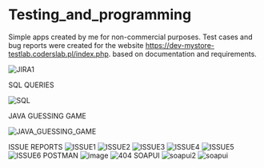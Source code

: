 # Testing_and_programming
Simple apps created by me for non-commercial purposes.
Test cases and bug reports were created for the website https://dev-mystore-testlab.coderslab.pl/index.php. based on documentation and requirements.

![JIRA1](https://user-images.githubusercontent.com/124705412/233926528-e3793cd8-ac63-4a99-ae8e-66dd621ddff5.PNG)


SQL QUERIES 


![SQL](https://user-images.githubusercontent.com/124705412/234042869-ba9d30e8-15b2-4129-8726-55ceecfe2971.PNG)

JAVA GUESSING GAME

![JAVA_GUESSING_GAME](https://user-images.githubusercontent.com/124705412/234066233-e26976e5-12e9-4fef-82eb-ffe3881a6ded.PNG)

ISSUE REPORTS
![ISSUE1](https://user-images.githubusercontent.com/124705412/234069132-3a829920-164c-4b5e-afaf-3df041b89e8f.PNG)
![ISSUE2](https://user-images.githubusercontent.com/124705412/234069158-60e506c1-89de-49d6-b494-2334d19f628a.PNG)
![ISSUE3](https://user-images.githubusercontent.com/124705412/234069175-99b02a0e-65b0-4473-acd8-5895b75b60e5.PNG)
![ISSUE4](https://user-images.githubusercontent.com/124705412/234069187-af0a516a-5fc7-4c94-8ad3-39decf9dae54.PNG)
![ISSUE5](https://user-images.githubusercontent.com/124705412/234069200-1107170b-0a3e-4030-9cba-73fc1bed94cf.PNG)
![ISSUE6](https://user-images.githubusercontent.com/124705412/234069210-687d25b3-6409-45c0-a36d-d506a84398cb.PNG)
POSTMAN
![image](https://user-images.githubusercontent.com/124705412/234805769-c93442af-1961-4fa1-885c-849ec2ab2bd8.png)
![404](https://user-images.githubusercontent.com/124705412/235152139-e8e9e0b2-fea4-4d17-bc33-b9776da9ba0e.PNG)
SOAPUI
![soapui2](https://user-images.githubusercontent.com/124705412/235152190-c0d6ef17-7b90-45c9-9365-c7a97d3967fc.PNG)
![soapui](https://user-images.githubusercontent.com/124705412/235152203-48fa610a-7968-494b-a42c-7a320a7c4137.PNG)

